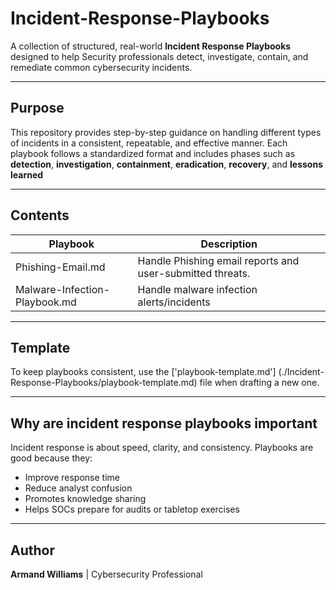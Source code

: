 # Incident-Response-Playbooks

A collection of structured, real-world **Incident Response Playbooks** designed to help Security professionals detect, investigate, contain, and remediate common cybersecurity incidents. 

---

## Purpose

This repository provides step-by-step guidance on handling different types of incidents in a consistent, repeatable, and effective manner. Each playbook follows a standardized format and includes phases such as **detection**, **investigation**, **containment**, **eradication**, **recovery**, and **lessons learned**

---

## Contents

| Playbook | Description |
|----------|-------------|
| Phishing-Email.md             | Handle Phishing email reports and user-submitted threats. |
| Malware-Infection-Playbook.md | Handle malware infection alerts/incidents                 |

---

## Template

To keep playbooks consistent, use the ['playbook-template.md'] (./Incident-Response-Playbooks/playbook-template.md) file when drafting a new one.

---

## Why are incident response playbooks important

Incident response is about speed, clarity, and consistency. Playbooks are good because they:
- Improve response time
- Reduce analyst confusion
- Promotes knowledge sharing
- Helps SOCs prepare for audits or tabletop exercises

---

## Author
**Armand Williams** | Cybersecurity Professional

